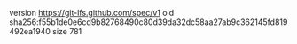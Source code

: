 version https://git-lfs.github.com/spec/v1
oid sha256:f55b1de0e6cd9b82768490c80d39da32dc58aa27ab9c362145fd819492ea1940
size 781
